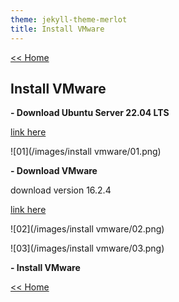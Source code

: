```yaml
---
theme: jekyll-theme-merlot
title: Install VMware
---
```

[<< Home](https://yaikaew.github.io/index.html)

## Install VMware

**- Download Ubuntu Server 22.04 LTS**

[link here](https://ubuntu.com/download/server)

![01](/images/install vmware/01.png)


**- Download VMware**

download version 16.2.4

[link here](https://www.vmware.com/products/workstation-player.html)

![02](/images/install vmware/02.png)

![03](/images/install vmware/03.png)

**- Install VMware**



[<< Home](https://yaikaew.github.io/index.html)
